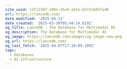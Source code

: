 ```yaml
---
site_uuid: c2f12307-a98e-45e9-a51e-b373cb85fa40
url: https://lancedb.com/
date_modified: '2025-04-12'
date_created: '2025-03-30T05:44:14.819Z'
og_title: LanceDB - The Database for Multimodal AI
og_description: The Database for Multimodal AI
og_image: https://lancedb.com/images/og-image-new.png
og_url: https://lancedb.com/
og_last_fetch: '2025-04-07T17:38:09.289Z'
tags:
  - Databases
  - AI-Infrastructure
---
```





















































